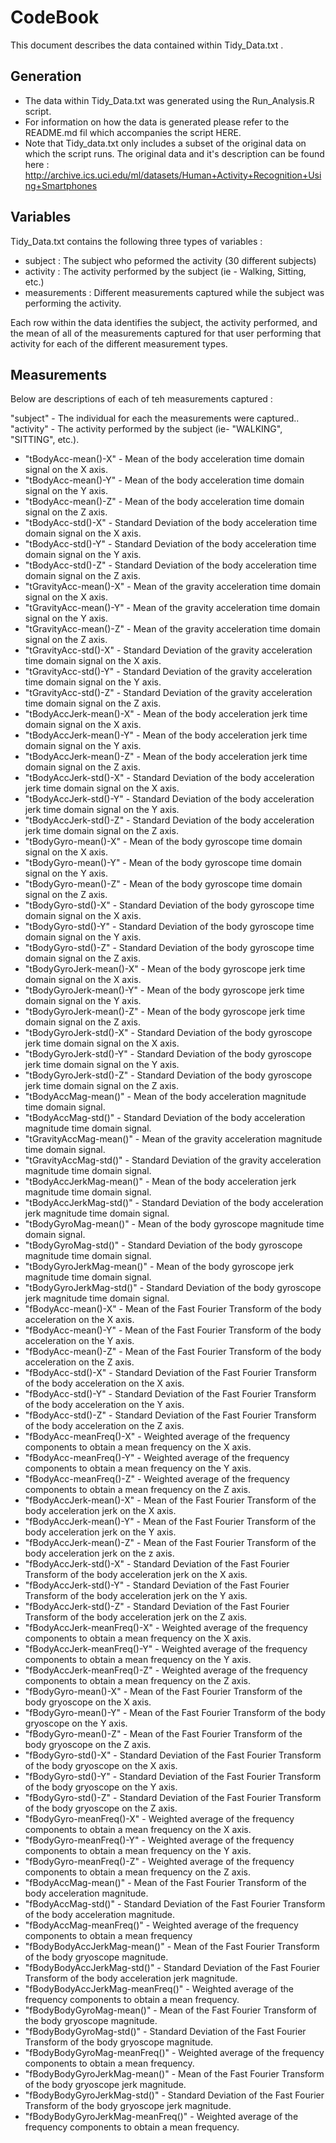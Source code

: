
# CodeBook

This document describes the data contained within Tidy_Data.txt .

## Generation

* The data within Tidy_Data.txt was generated using the Run_Analysis.R script. 
* For information on how the data is generated please refer to the README.md fil which accompanies the script HERE. 
* Note that Tidy_data.txt only includes a subset of the original data on which the script runs. The original data and it's description can be found here : http://archive.ics.uci.edu/ml/datasets/Human+Activity+Recognition+Using+Smartphones


## Variables

Tidy_Data.txt contains the following three types of variables :

* subject : The subject who peformed the activity (30 different subjects)
* activity : The activity performed by the subject (ie - Walking, Sitting, etc.)
* measurements : Different measurements captured while the subject was performing the activity.

Each row within the data identifies the subject, the activity performed, and the mean of all of the measurements captured for that user performing that activity for each of the different measurement types.


## Measurements

Below are descriptions of each of teh measurements captured :

"subject" - The individual for each the measurements were captured..
"activity" - The activity performed by the subject (ie- "WALKING", "SITTING", etc.).

- "tBodyAcc-mean()-X" - Mean of the body acceleration time domain signal on the X axis.
- "tBodyAcc-mean()-Y" - Mean of the body acceleration time domain signal on the Y axis.
- "tBodyAcc-mean()-Z" - Mean of the body acceleration time domain signal on the Z axis.
- "tBodyAcc-std()-X" - Standard Deviation of the body acceleration time domain signal on the X axis.
- "tBodyAcc-std()-Y" - Standard Deviation of the body acceleration time domain signal on the Y axis.
- "tBodyAcc-std()-Z" - Standard Deviation of the body acceleration time domain signal on the Z axis.
- "tGravityAcc-mean()-X" - Mean of the gravity acceleration time domain signal on the X axis.
- "tGravityAcc-mean()-Y" - Mean of the gravity acceleration time domain signal on the Y axis.
- "tGravityAcc-mean()-Z" - Mean of the gravity acceleration time domain signal on the Z axis.
- "tGravityAcc-std()-X" - Standard Deviation of the gravity acceleration time domain signal on the X axis.
- "tGravityAcc-std()-Y" - Standard Deviation of the gravity acceleration time domain signal on the Y axis.
- "tGravityAcc-std()-Z" - Standard Deviation of the gravity acceleration time domain signal on the Z axis.
- "tBodyAccJerk-mean()-X" - Mean of the body acceleration jerk time domain signal on the X axis.
- "tBodyAccJerk-mean()-Y" - Mean of the body acceleration jerk time domain signal on the Y axis.
- "tBodyAccJerk-mean()-Z" - Mean of the body acceleration jerk time domain signal on the Z axis.
- "tBodyAccJerk-std()-X" - Standard Deviation of the body acceleration jerk time domain signal on the X axis.
- "tBodyAccJerk-std()-Y" - Standard Deviation of the body acceleration jerk time domain signal on the Y axis.
- "tBodyAccJerk-std()-Z" - Standard Deviation of the body acceleration jerk time domain signal on the Z axis.
- "tBodyGyro-mean()-X" - Mean of the body gyroscope time domain signal on the X axis.
- "tBodyGyro-mean()-Y" - Mean of the body gyroscope time domain signal on the Y axis.
- "tBodyGyro-mean()-Z" - Mean of the body gyroscope time domain signal on the Z axis.
- "tBodyGyro-std()-X" - Standard Deviation of the body gyroscope time domain signal on the X axis.
- "tBodyGyro-std()-Y" - Standard Deviation of the body gyroscope time domain signal on the Y axis.
- "tBodyGyro-std()-Z" - Standard Deviation of the body gyroscope time domain signal on the Z axis.
- "tBodyGyroJerk-mean()-X" - Mean of the body gyroscope jerk time domain signal on the X axis.
- "tBodyGyroJerk-mean()-Y" - Mean of the body gyroscope jerk time domain signal on the Y axis.
- "tBodyGyroJerk-mean()-Z" - Mean of the body gyroscope jerk time domain signal on the Z axis.
- "tBodyGyroJerk-std()-X" - Standard Deviation of the body gyroscope jerk time domain signal on the X axis.
- "tBodyGyroJerk-std()-Y" - Standard Deviation of the body gyroscope jerk time domain signal on the Y axis.
- "tBodyGyroJerk-std()-Z" - Standard Deviation of the body gyroscope jerk time domain signal on the Z axis.
- "tBodyAccMag-mean()" - Mean of the body acceleration magnitude time domain signal.
- "tBodyAccMag-std()" - Standard Deviation of the body acceleration magnitude time domain signal.
- "tGravityAccMag-mean()" - Mean of the gravity acceleration magnitude time domain signal.
- "tGravityAccMag-std()" - Standard Deviation of the gravity acceleration magnitude time domain signal.
- "tBodyAccJerkMag-mean()" - Mean of the body acceleration jerk magnitude time domain signal.
- "tBodyAccJerkMag-std()" -  Standard Deviation of the body acceleration jerk magnitude time domain signal.
- "tBodyGyroMag-mean()" - Mean of the body gyroscope magnitude time domain signal.
- "tBodyGyroMag-std()" - Standard Deviation of the body gyroscope magnitude time domain signal.
- "tBodyGyroJerkMag-mean()" - Mean of the body gyroscope jerk magnitude time domain signal.
- "tBodyGyroJerkMag-std()" - Standard Deviation of the body gyroscope jerk magnitude time domain signal.
- "fBodyAcc-mean()-X" -  Mean of the Fast Fourier Transform of the body acceleration on the X axis.
- "fBodyAcc-mean()-Y" -  Mean of the Fast Fourier Transform of the body acceleration on the Y axis.
- "fBodyAcc-mean()-Z" -  Mean of the Fast Fourier Transform of the body acceleration on the Z axis.
- "fBodyAcc-std()-X" - Standard Deviation of the Fast Fourier Transform of the body acceleration on the X axis.
- "fBodyAcc-std()-Y" - Standard Deviation of the Fast Fourier Transform of the body acceleration on the Y axis.
- "fBodyAcc-std()-Z" - Standard Deviation of the Fast Fourier Transform of the body acceleration on the Z axis.
- "fBodyAcc-meanFreq()-X" - Weighted average of the frequency components to obtain a mean frequency on the X axis.
- "fBodyAcc-meanFreq()-Y" - Weighted average of the frequency components to obtain a mean frequency on the Y axis.
- "fBodyAcc-meanFreq()-Z" - Weighted average of the frequency components to obtain a mean frequency on the Z axis.
- "fBodyAccJerk-mean()-X" - Mean of the Fast Fourier Transform of the body acceleration jerk on the X axis.
- "fBodyAccJerk-mean()-Y" - Mean of the Fast Fourier Transform of the body acceleration jerk on the Y axis.
- "fBodyAccJerk-mean()-Z" - Mean of the Fast Fourier Transform of the body acceleration jerk on the z axis.
- "fBodyAccJerk-std()-X" - Standard Deviation of the Fast Fourier Transform of the body acceleration jerk on the X axis.
- "fBodyAccJerk-std()-Y" - Standard Deviation of the Fast Fourier Transform of the body acceleration jerk on the Y axis.
- "fBodyAccJerk-std()-Z" - Standard Deviation of the Fast Fourier Transform of the body acceleration jerk on the Z axis.
- "fBodyAccJerk-meanFreq()-X" - Weighted average of the frequency components to obtain a mean frequency on the X axis.
- "fBodyAccJerk-meanFreq()-Y" - Weighted average of the frequency components to obtain a mean frequency on the Y axis.
- "fBodyAccJerk-meanFreq()-Z" - Weighted average of the frequency components to obtain a mean frequency on the Z axis.
- "fBodyGyro-mean()-X" - Mean of the Fast Fourier Transform of the body gryoscope on the X axis.
- "fBodyGyro-mean()-Y" - Mean of the Fast Fourier Transform of the body gryoscope on the Y axis.
- "fBodyGyro-mean()-Z" - Mean of the Fast Fourier Transform of the body gryoscope on the Z axis.
- "fBodyGyro-std()-X" - Standard Deviation of the Fast Fourier Transform of the body gryoscope on the X axis.
- "fBodyGyro-std()-Y" - Standard Deviation of the Fast Fourier Transform of the body gryoscope on the Y axis.
- "fBodyGyro-std()-Z" - Standard Deviation of the Fast Fourier Transform of the body gryoscope on the Z axis.
- "fBodyGyro-meanFreq()-X" - Weighted average of the frequency components to obtain a mean frequency on the X axis.
- "fBodyGyro-meanFreq()-Y" - Weighted average of the frequency components to obtain a mean frequency on the Y axis.
- "fBodyGyro-meanFreq()-Z" - Weighted average of the frequency components to obtain a mean frequency on the Z axis.
- "fBodyAccMag-mean()" - Mean of the Fast Fourier Transform of the body acceleration magnitude.
- "fBodyAccMag-std()" - Standard Deviation of the Fast Fourier Transform of the body acceleration magnitude.
- "fBodyAccMag-meanFreq()" - Weighted average of the frequency components to obtain a mean frequency
- "fBodyBodyAccJerkMag-mean()" - Mean of the Fast Fourier Transform of the body gryoscope magnitude.
- "fBodyBodyAccJerkMag-std()" - Standard Deviation of the Fast Fourier Transform of the body acceleration jerk magnitude.
- "fBodyBodyAccJerkMag-meanFreq()" - Weighted average of the frequency components to obtain a mean frequency.
- "fBodyBodyGyroMag-mean()" - Mean of the Fast Fourier Transform of the body gryoscope magnitude.
- "fBodyBodyGyroMag-std()" - Standard Deviation of the Fast Fourier Transform of the body gryoscope magnitude.
- "fBodyBodyGyroMag-meanFreq()" - Weighted average of the frequency components to obtain a mean frequency.
- "fBodyBodyGyroJerkMag-mean()" - Mean of the Fast Fourier Transform of the body gryoscope jerk magnitude.
- "fBodyBodyGyroJerkMag-std()" - Standard Deviation of the Fast Fourier Transform of the body gryoscope jerk magnitude.
- "fBodyBodyGyroJerkMag-meanFreq()" - Weighted average of the frequency components to obtain a mean frequency.

